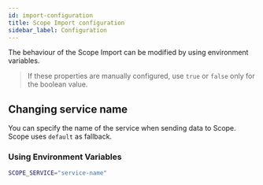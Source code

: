 ```yaml
---
id: import-configuration
title: Scope Import configuration
sidebar_label: Configuration
---
```


The behaviour of the Scope Import can be modified by using environment variables.

> If these properties are manually configured, use `true` or `false` only for the boolean value.


## Changing service name

You can specify the name of the service when sending data to Scope. Scope uses `default` as fallback.

### Using Environment Variables

```sh
SCOPE_SERVICE="service-name"
```
